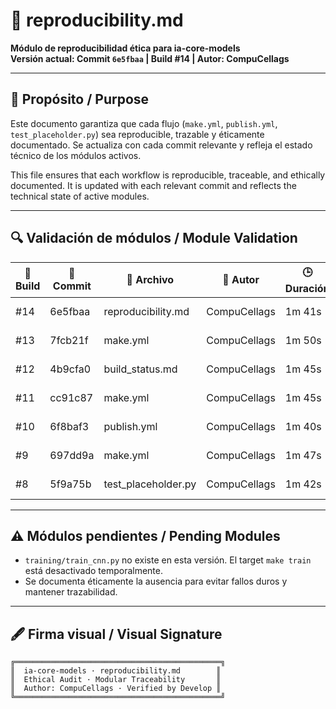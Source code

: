 # 📘 reproducibility.md  
**Módulo de reproducibilidad ética para ia-core-models**  
**Versión actual: Commit `6e5fbaa` | Build #14 | Autor: CompuCellags**

---

## 🧩 Propósito / Purpose

Este documento garantiza que cada flujo (`make.yml`, `publish.yml`, `test_placeholder.py`) sea reproducible, trazable y éticamente documentado. Se actualiza con cada commit relevante y refleja el estado técnico de los módulos activos.

This file ensures that each workflow is reproducible, traceable, and ethically documented. It is updated with each relevant commit and reflects the technical state of active modules.

---

## 🔍 Validación de módulos / Module Validation

| 🧪 Build | 🔢 Commit | 📄 Archivo       | 👤 Autor        | 🕒 Duración | ✅ Estado |
|---------|-----------|------------------|----------------|-------------|----------|
| #14     | 6e5fbaa   | reproducibility.md | CompuCellags   | 1m 41s      | ✅ Passed |
| #13     | 7fcb21f   | make.yml         | CompuCellags   | 1m 50s      | ✅ Passed |
| #12     | 4b9cfa0   | build_status.md  | CompuCellags   | 1m 45s      | ✅ Passed |
| #11     | cc91c87   | make.yml         | CompuCellags   | 1m 45s      | ✅ Passed |
| #10     | 6f8baf3   | publish.yml      | CompuCellags   | 1m 40s      | ✅ Passed |
| #9      | 697dd9a   | make.yml         | CompuCellags   | 1m 47s      | ✅ Passed |
| #8      | 5f9a75b   | test_placeholder.py | CompuCellags | 1m 42s      | ✅ Passed |

---

## ⚠️ Módulos pendientes / Pending Modules

- `training/train_cnn.py` no existe en esta versión. El target `make train` está desactivado temporalmente.
- Se documenta éticamente la ausencia para evitar fallos duros y mantener trazabilidad.

---

## 🖋️ Firma visual / Visual Signature

```ascii
╔══════════════════════════════════════════════╗
║  ia-core-models · reproducibility.md        ║
║  Ethical Audit · Modular Traceability       ║
║  Author: CompuCellags · Verified by Develop ║
╚══════════════════════════════════════════════╝

